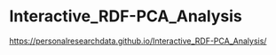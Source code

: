 # Interactive_RDF-PCA_Analysis

https://personalresearchdata.github.io/Interactive_RDF-PCA_Analysis/
